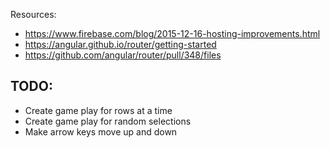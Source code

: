 Resources:

- https://www.firebase.com/blog/2015-12-16-hosting-improvements.html
- https://angular.github.io/router/getting-started
- https://github.com/angular/router/pull/348/files

## TODO:

- Create game play for rows at a time
- Create game play for random selections
- Make arrow keys move up and down
